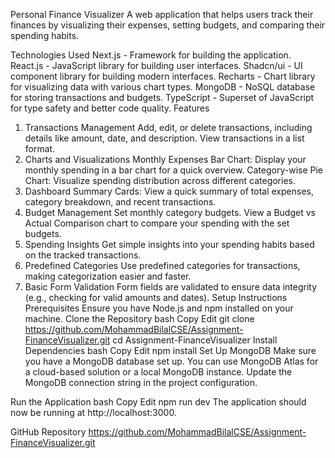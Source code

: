 Personal Finance Visualizer
A web application that helps users track their finances by visualizing their expenses, setting budgets, and comparing their spending habits.

Technologies Used
Next.js - Framework for building the application.
React.js - JavaScript library for building user interfaces.
Shadcn/ui - UI component library for building modern interfaces.
Recharts - Chart library for visualizing data with various chart types.
MongoDB - NoSQL database for storing transactions and budgets.
TypeScript - Superset of JavaScript for type safety and better code quality.
Features
1. Transactions Management
Add, edit, or delete transactions, including details like amount, date, and description.
View transactions in a list format.
2. Charts and Visualizations
Monthly Expenses Bar Chart: Display your monthly spending in a bar chart for a quick overview.
Category-wise Pie Chart: Visualize spending distribution across different categories.
3. Dashboard
Summary Cards: View a quick summary of total expenses, category breakdown, and recent transactions.
4. Budget Management
Set monthly category budgets.
View a Budget vs Actual Comparison chart to compare your spending with the set budgets.
5. Spending Insights
Get simple insights into your spending habits based on the tracked transactions.
6. Predefined Categories
Use predefined categories for transactions, making categorization easier and faster.
7. Basic Form Validation
Form fields are validated to ensure data integrity (e.g., checking for valid amounts and dates).
Setup Instructions
Prerequisites
Ensure you have Node.js and npm installed on your machine.
Clone the Repository
bash
Copy
Edit
git clone https://github.com/MohammadBilalCSE/Assignment-FinanceVisualizer.git
cd Assignment-FinanceVisualizer
Install Dependencies
bash
Copy
Edit
npm install
Set Up MongoDB
Make sure you have a MongoDB database set up. You can use MongoDB Atlas for a cloud-based solution or a local MongoDB instance. Update the MongoDB connection string in the project configuration.

Run the Application
bash
Copy
Edit
npm run dev
The application should now be running at http://localhost:3000.

GitHub Repository
https://github.com/MohammadBilalCSE/Assignment-FinanceVisualizer.git

